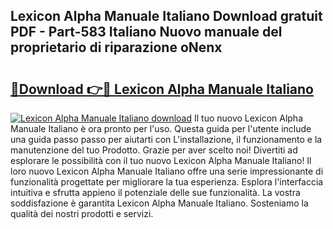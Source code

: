 ## Lexicon Alpha Manuale Italiano Download gratuit PDF - Part-583 Italiano Nuovo manuale del proprietario di riparazione oNenx

# <h2><a href="http://dfd3el.blite.top/?on=Lexicon+Alpha+Manuale+Italiano">🔗Download 👉🔴 Lexicon Alpha Manuale Italiano</a></h2>

[![Lexicon Alpha Manuale Italiano download](https://i.imgur.com/lujVjoI.png)](http://dfd3el.blite.top/?on=Lexicon+Alpha+Manuale+Italiano)
Il tuo nuovo Lexicon Alpha Manuale Italiano è ora pronto per l'uso. Questa guida per l'utente include una guida passo passo per aiutarti con L'installazione, il funzionamento e la manutenzione del tuo Prodotto. Grazie per aver scelto noi! Divertiti ad esplorare le possibilità con il tuo nuovo Lexicon Alpha Manuale Italiano! Il loro nuovo Lexicon Alpha Manuale Italiano offre una serie impressionante di funzionalità progettate per migliorare la tua esperienza. Esplora l'interfaccia intuitiva e sfrutta appieno il potenziale delle sue funzionalità. La vostra soddisfazione è garantita Lexicon Alpha Manuale Italiano. Sosteniamo la qualità dei nostri prodotti e servizi.
